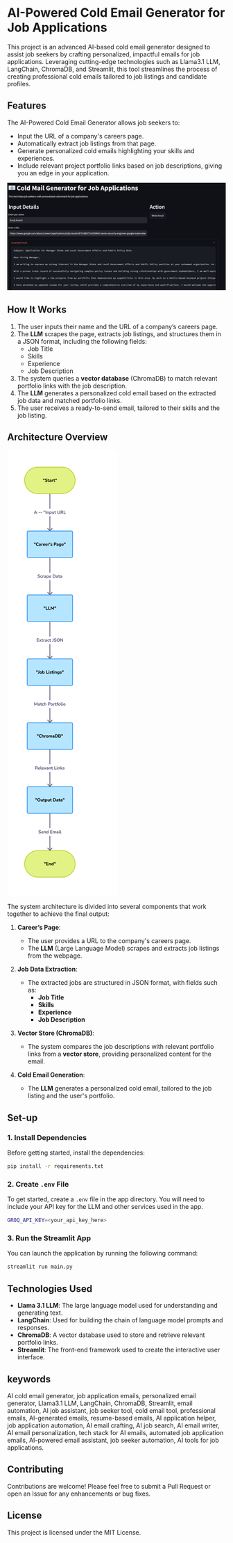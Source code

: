 # AI-Powered Cold Email Generator for Job Applications

This project is an advanced AI-based cold email generator designed to assist job seekers by crafting personalized, impactful emails for job applications. Leveraging cutting-edge technologies such as Llama3.1 LLM, LangChain, ChromaDB, and Streamlit, this tool streamlines the process of creating professional cold emails tailored to job listings and candidate profiles.

## Features

The AI-Powered Cold Email Generator allows job seekers to:
- Input the URL of a company's careers page.
- Automatically extract job listings from that page.
- Generate personalized cold emails highlighting your skills and experiences.
- Include relevant project portfolio links based on job descriptions, giving you an edge in your application.

![Feature Diagram](./feature.png)

## How It Works

1. The user inputs their name and the URL of a company’s careers page.
2. The **LLM** scrapes the page, extracts job listings, and structures them in a JSON format, including the following fields:
   - Job Title
   - Skills
   - Experience
   - Job Description
3. The system queries a **vector database** (ChromaDB) to match relevant portfolio links with the job description.
4. The **LLM** generates a personalized cold email based on the extracted job data and matched portfolio links.
5. The user receives a ready-to-send email, tailored to their skills and the job listing.

## Architecture Overview

![Architecture Diagram](./architecture.png)

The system architecture is divided into several components that work together to achieve the final output:

1. **Career’s Page**:
   - The user provides a URL to the company's careers page.
   - The **LLM** (Large Language Model) scrapes and extracts job listings from the webpage.

2. **Job Data Extraction**:
   - The extracted jobs are structured in JSON format, with fields such as:
     - **Job Title**
     - **Skills**
     - **Experience**
     - **Job Description**

3. **Vector Store (ChromaDB)**:
   - The system compares the job descriptions with relevant portfolio links from a **vector store**, providing personalized content for the email.
   
4. **Cold Email Generation**:
   - The **LLM** generates a personalized cold email, tailored to the job listing and the user's portfolio.

## Set-up

### 1. Install Dependencies

Before getting started, install the dependencies:

```bash
pip install -r requirements.txt
```

### 2. Create `.env` File

To get started, create a `.env` file in the app directory. You will need to include your API key for the LLM and other services used in the app.

```bash
GROQ_API_KEY=<your_api_key_here>
```

### 3. Run the Streamlit App

You can launch the application by running the following command:

```bash
streamlit run main.py
```

## Technologies Used
- **Llama 3.1 LLM**: The large language model used for understanding and generating text.
- **LangChain**: Used for building the chain of language model prompts and responses.
- **ChromaDB**: A vector database used to store and retrieve relevant portfolio links.
- **Streamlit**: The front-end framework used to create the interactive user interface.

## keywords
AI cold email generator, job application emails, personalized email generator, Llama3.1 LLM, LangChain, ChromaDB, Streamlit, email automation, AI job assistant, job seeker tool, cold email tool, professional emails, AI-generated emails, resume-based emails, AI application helper, job application automation, AI email crafting, AI job search, AI email writer, AI email personalization, tech stack for AI emails, automated job application emails, AI-powered email assistant, job seeker automation, AI tools for job applications.

## Contributing

Contributions are welcome! Please feel free to submit a Pull Request or open an Issue for any enhancements or bug fixes.

## License

This project is licensed under the MIT License.
